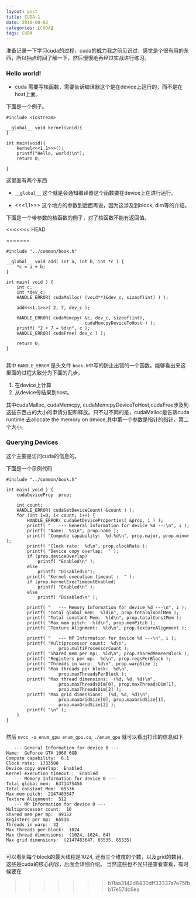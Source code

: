 ```yaml
---
layout: post
title: CUDA-1
date: 2018-08-02
categories: [CUDA]
tags: CUDA
---
```

<!--more-->

准备记录一下学习cuda的过程，cuda的威力我之前见识过，感觉是个很有用的东西，所以抽点时间了解一下，然后慢慢地再经过实战进行练习。

### Hello world!

* cuda 需要写核函数，需要告诉编译器这个是在device上运行的，而不是在host上面。

下面是一个例子。

```
#include <iostream>

__global__ void kernel(void){
}

int main(void){
    kernel<<<1,1>>>();
    printf("Hello, world!\n");
    return 0;

}
```

这里面有两个东西 

* `__global__`  这个就是会通知编译器这个函数要在device上在进行运行。

* <<<1,1>>> 这个地方的参数到后面再说，因为这涉及到block, dim等的介绍。

下面是一个带参数的核函数的例子，对了核函数不能有返回值。

<<<<<<< HEAD

=======
```
#include "../common/book.h"

__global__ void add( int a, int b, int *c ) { 
    *c = a + b;
}

int main( void ) { 
    int c;
    int *dev_c;
    HANDLE_ERROR( cudaMalloc( (void**)&dev_c, sizeof(int) ) );

    add<<<1,1>>>( 2, 7, dev_c );

    HANDLE_ERROR( cudaMemcpy( &c, dev_c, sizeof(int),
                              cudaMemcpyDeviceToHost ) );
    printf( "2 + 7 = %d\n", c );
    HANDLE_ERROR( cudaFree( dev_c ) );

    return 0;
}


```

其中 `HANDLE_ERROR` 是头文件 `book.h`中写的防止出错的一个函数。能够看出来这里面的过程大致分为下面的几步，

1. 在device上计算
2. 从device传结果到host。

其中cudaMalloc, cudaMemcpy, cudaMemcpyDeviceToHost,cudaFree涉及到这些东西占的大小的申请分配和释放。只不过不同的是，cudaMalloc是告诉cuda runtime 去allocate the memory on device,其中第一个参数是指针的指针，第二个大小。


### Querying Devices

这个主要是访问cuda的信息的。

下面是一个示例代码

```
#include "../common/book.h"

int main( void ) { 
    cudaDeviceProp  prop;

    int count;
    HANDLE_ERROR( cudaGetDeviceCount( &count ) );
    for (int i=0; i< count; i++) {
        HANDLE_ERROR( cudaGetDeviceProperties( &prop, i ) );
        printf( "   --- General Information for device %d ---\n", i );
        printf( "Name:  %s\n", prop.name );
        printf( "Compute capability:  %d.%d\n", prop.major, prop.minor );
        printf( "Clock rate:  %d\n", prop.clockRate );
        printf( "Device copy overlap:  " );
        if (prop.deviceOverlap)
            printf( "Enabled\n" );
        else
            printf( "Disabled\n");
        printf( "Kernel execution timeout :  " );
        if (prop.kernelExecTimeoutEnabled)
            printf( "Enabled\n" );
        else
            printf( "Disabled\n" );

        printf( "   --- Memory Information for device %d ---\n", i );
        printf( "Total global mem:  %ld\n", prop.totalGlobalMem );
        printf( "Total constant Mem:  %ld\n", prop.totalConstMem );
        printf( "Max mem pitch:  %ld\n", prop.memPitch );
        printf( "Texture Alignment:  %ld\n", prop.textureAlignment );

        printf( "   --- MP Information for device %d ---\n", i );
        printf( "Multiprocessor count:  %d\n",
                    prop.multiProcessorCount );
        printf( "Shared mem per mp:  %ld\n", prop.sharedMemPerBlock );
        printf( "Registers per mp:  %d\n", prop.regsPerBlock );
        printf( "Threads in warp:  %d\n", prop.warpSize );
        printf( "Max threads per block:  %d\n",
                    prop.maxThreadsPerBlock );
        printf( "Max thread dimensions:  (%d, %d, %d)\n",
                    prop.maxThreadsDim[0], prop.maxThreadsDim[1],
                    prop.maxThreadsDim[2] );
        printf( "Max grid dimensions:  (%d, %d, %d)\n",
                    prop.maxGridSize[0], prop.maxGridSize[1],
                    prop.maxGridSize[2] );
        printf( "\n" );
    }   
}


```

然后 `nvcc -o enum_gpu enum_gpu.cu`, `./enum_gpu` 就可以看出打印的信息如下

```
   --- General Information for device 0 ---
Name:  GeForce GTX 1060 6GB
Compute capability:  6.1
Clock rate:  1733500
Device copy overlap:  Enabled
Kernel execution timeout :  Enabled
   --- Memory Information for device 0 ---
Total global mem:  6371475456
Total constant Mem:  65536
Max mem pitch:  2147483647
Texture Alignment:  512
   --- MP Information for device 0 ---
Multiprocessor count:  10
Shared mem per mp:  49152
Registers per mp:  65536
Threads in warp:  32
Max threads per block:  1024
Max thread dimensions:  (1024, 1024, 64)
Max grid dimensions:  (2147483647, 65535, 65535)


```
可以看到每个block的最大线程是1024, 还有三个维度的个数，以及grid的数目，这些是cuda的核心内容，后面会详细介绍。
当然这些也不光只是查看查看，有时候要在
>>>>>>> b11aa3142d8430dff33337a7e75fbb17e57dc6ea

